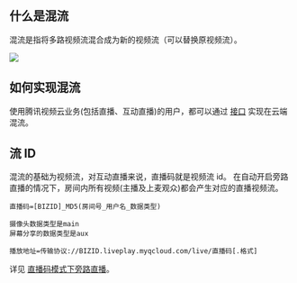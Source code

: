 ## 什么是混流
混流是指将多路视频流混合成为新的视频流（可以替换原视频流）。

![](https://mc.qcloudimg.com/static/img/20dcad307192885fca4fd604b1fafad0/t610.png)

## 如何实现混流
使用腾讯视频云业务(包括直播、互动直播)的用户，都可以通过 [接口](http://tce.fsphere.cn/document/product/267/8832) 实现在云端混流。

## 流 ID
混流的基础为视频流，对互动直播来说，直播码就是视频流 id。
在自动开启旁路直播的情况下，房间内所有视频(主播及上麦观众)都会产生对应的直播视频流。
```
直播码=[BIZID]_MD5(房间号_用户名_数据类型)

摄像头数据类型是main
屏幕分享的数据类型是aux

播放地址=传输协议://BIZID.liveplay.myqcloud.com/live/直播码[.格式]
```
详见 [直播码模式下旁路直播](http://tce.fsphere.cn/document/product/268/8560)。
